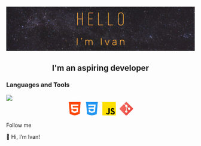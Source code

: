 ![Header](https://github.com/IvanGodPro24/IvanGodPro24/blob/main/assets/logo.png)

<h2 align="center">I'm an aspiring developer</h2>

<h3>Languages and Tools</h3>

<img src="https://img.shields.io/badge/just%20the%20message-8A2BE2"/>

<div align="center" style="display: flex; justify-content: center; gap: 10px;">

<a href="https://developer.mozilla.org/en-US/docs/Web/HTML" target="_blank">
<img src="/assets/html.png"
      width="36"
      height="36"
      alt="HTML"
      />
</a>

<a href="https://developer.mozilla.org/en-US/docs/Web/CSS" target="_blank">
<img src="/assets/css.png"
      width="36"
      height="36"
      alt="CSS"
      />
</a>

<a href="https://developer.mozilla.org/en-US/docs/Web/JavaScript" target="_blank">
<img src="/assets/js.png"
      width="36"
      height="36"
      alt="JS"/>
</a>

<a href="https://git-scm.com/" target="_blank">
<img src="/assets/git.png"
      width="36"
      height="36"
      alt="Git"/>
</a>
</div>

Follow me

👋 Hi, I’m Ivan!
